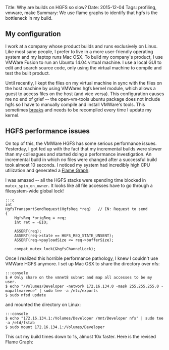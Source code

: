 Title: Why are builds on HGFS so slow?
Date: 2015-12-04
Tags: profiling, vmware, make
Summary: We use flame graphs to identify that hgfs is the bottleneck in my build.

## My configuration ##

I work at a company whose product builds and runs exclusively on Linux.
Like most sane people, I prefer to live in a more user-friendly operating
system and my laptop runs Mac OSX. To build my company's product, I use
VMWare Fusion to run an Ubuntu 14.04 virtual machine. I use a local GUI to
edit and search source code, only using the virtual machine to compile
and test the built product. 

Until recently, I kept the files on my virtual machine in sync
with the files on the host machine by using VMWares hgfs kernel module,
which allows a guest to access files on the host (and vice versa).
This configuration causes me no end of grief -- the open-vm-tools ubuntu
package does not include hgfs so I have to manually compile and install
VMWare's tools. This sometimes
[breaks](https://github.com/rasa/vmware-tools-patches/issues/29) and needs
to be recompiled every time I update my kernel.

## HGFS performance issues ##

On top of this, the VMWare HGFS has some serious performance issues.
Yesterday, I got fed up with the fact that my incremental builds were
slower than my colleagues and started doing a performance investigation.
An incremental build in which _no_ files were changed after a successful
build took almost 10 seconds. I noticed my system had incredibly high
CPU utilization and generated a
[Flame Graph](http://www.brendangregg.com/flamegraphs.html):

<object data="{filename}/images/make_using_hgfs.svg" style="width:100%;"></object>

I was amazed -- all the HGFS stacks were spending time blocked in
`mutex_spin_on_owner`. It looks like all file accesses have
to go through a filesystem-wide global lock!

    :::c
    int
    HgfsTransportSendRequest(HgfsReq *req)   // IN: Request to send
    {
        HgfsReq *origReq = req;
        int ret = -EIO;
                                                                                        
        ASSERT(req);                                                                    
        ASSERT(req->state == HGFS_REQ_STATE_UNSENT);                                    
        ASSERT(req->payloadSize <= req->bufferSize);                                    
                                                                                        
        compat_mutex_lock(&hgfsChannelLock); 


Once I realized this horrible performance pathology, I knew I couldn't use
VMWare HGFS anymore. I set up Mac OSX to share the directory over nfs:

    :::console
    $ # Only share on the vmnet8 subnet and map all accesses to be my user.
    $ echo "/Volumes/Developer -network 172.16.134.0 -mask 255.255.255.0 -mapall=areece" | sudo tee -a /etc/exports
    $ sudo nfsd update

and mounted the directory on Linux:

    :::console
    $ echo "172.16.134.1:/Volumes/Developer /mnt/Developer nfs" | sudo tee -a /etd/fstab
    $ sudo mount 172.16.134.1:/Volumes/Developer

This cut my build times down to 1s, almost 10x faster. Here is the revised Flame Graph:

<object data="{filename}/images/make_using_nfs.svg" style="width:100%;"></object>
